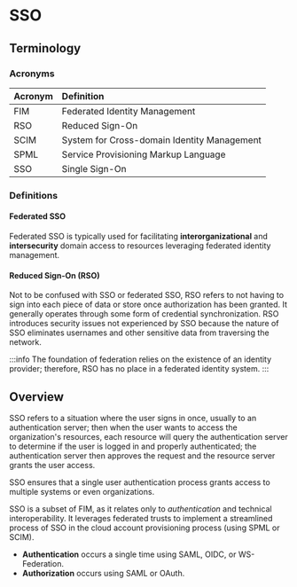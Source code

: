 # SSO

## Terminology

### Acronyms

| Acronym | Definition |
| :--- | :--- |
| FIM | Federated Identity Management |
| RSO | Reduced Sign-On |
| SCIM | System for Cross-domain Identity Management |
| SPML | Service Provisioning Markup Language |
| SSO | Single Sign-On |

### Definitions

#### Federated SSO

Federated SSO is typically used for facilitating **interorganizational** and **intersecurity** domain access to resources leveraging federated identity management.

#### Reduced Sign-On \(RSO\)

Not to be confused with SSO or federated SSO, RSO refers to not having to sign into each piece of data or store once authorization has been granted. It generally operates through some form of credential synchronization. RSO introduces security issues not experienced by SSO because the nature of SSO eliminates usernames and other sensitive data from traversing the network.

:::info
The foundation of federation relies on the existence of an identity provider; therefore, RSO has no place in a federated identity system.
:::

## Overview

SSO refers to a situation where the user signs in once, usually to an authentication server; then when the user wants to access the organization's resources, each resource will query the authentication server to determine if the user is logged in and properly authenticated; the authentication server then approves the request and the resource server grants the user access.

SSO ensures that a single user authentication process grants access to multiple systems or even organizations.

SSO is a subset of FIM, as it relates only to *authentication* and technical interoperability. It leverages federated trusts to implement a streamlined process of SSO in the cloud account provisioning process \(using SPML or SCIM\).

- **Authentication** occurs a single time using SAML, OIDC, or WS-Federation.
- **Authorization** occurs using SAML or OAuth.